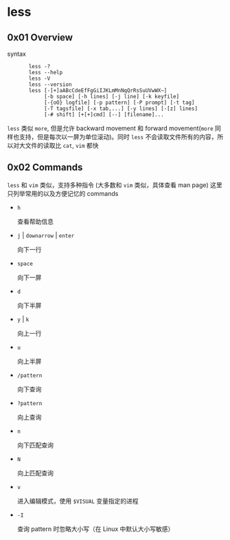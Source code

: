# less

## 0x01 Overview

syntax

```
       less -?
       less --help
       less -V
       less --version
       less [-[+]aABcCdeEfFgGiIJKLmMnNqQrRsSuUVwWX~]
            [-b space] [-h lines] [-j line] [-k keyfile]
            [-{oO} logfile] [-p pattern] [-P prompt] [-t tag]
            [-T tagsfile] [-x tab,...] [-y lines] [-[z] lines]
            [-# shift] [+[+]cmd] [--] [filename]...
```

`less` 类似 `more`, 但是允许 backward movement 和 forward movement(`more` 同样也支持，但是每次以一屏为单位滚动)。同时 `less` 不会读取文件所有的内容，所以对大文件的读取比 `cat`, `vim` 都快

## 0x02 Commands

`less` 和 `vim` 类似，支持多种指令 (大多数和 `vim` 类似，具体查看 man page) 这里只列举常用的以及方便记忆的 commands 

- `h`

  查看帮助信息

- `j` | `downarrow` | `enter`

  向下一行

- `space`

  向下一屏

- `d`

  向下半屏

- `y` | `k`

  向上一行

- `u`

  向上半屏

- `/pattern`

  向下查询

- `?pattern`

  向上查询

- `n`

  向下匹配查询

- `N`

  向上匹配查询

- `v`

  进入编辑模式，使用 `$VISUAL` 变量指定的进程

- `-I`

  查询 pattern 时忽略大小写（在 Linux 中默认大小写敏感）



